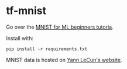 # tf-mnist

Go over the [MNIST for ML beginners tutoria](https://www.tensorflow.org/get_started/mnist/beginners).

Install with:

```
pip install -r requirements.txt
```

MNIST data is hosted on [Yann LeCun's website](http://yann.lecun.com/exdb/mnist/).

